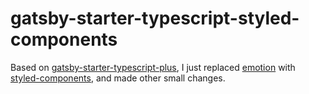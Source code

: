 # gatsby-starter-typescript-styled-components

Based on [gatsby-starter-typescript-plus](https://github.com/resir014/gatsby-starter-typescript-plus), I just replaced [emotion](https://emotion.sh/) with [styled-components](https://www.styled-components.com), and made other small changes.
